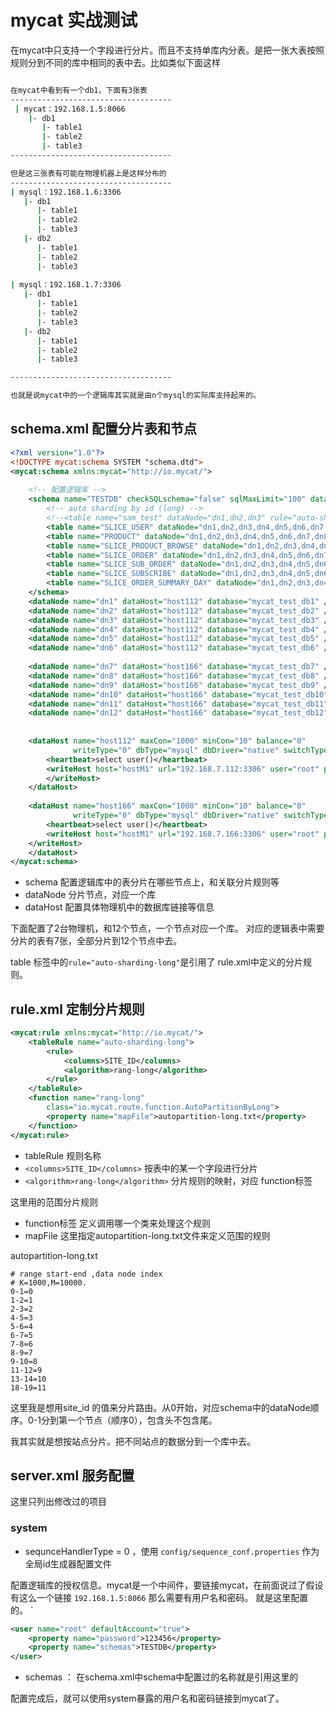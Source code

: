 # mycat 实战测试

在mycat中只支持一个字段进行分片。而且不支持单库内分表。是把一张大表按照规则分到不同的库中相同的表中去。比如类似下面这样

```bash

在mycat中看到有一个db1，下面有3张表
------------------------------------
 | mycat：192.168.1.5:8066
    |- db1
       |- table1
       |- table2
       |- table3
------------------------------------

但是这三张表有可能在物理机器上是这样分布的
------------------------------------
| mysql：192.168.1.6:3306
   |- db1
      |- table1
      |- table2
      |- table3
   |- db2
      |- table1
      |- table2
      |- table3
      
| mysql：192.168.1.7:3306
   |- db1
      |- table1
      |- table2
      |- table3
   |- db2
      |- table1
      |- table2
      |- table3

------------------------------------

也就是说mycat中的一个逻辑库其实就是由n个mysql的实际库支持起来的。
```

## schema.xml 配置分片表和节点

```xml
<?xml version="1.0"?>
<!DOCTYPE mycat:schema SYSTEM "schema.dtd">
<mycat:schema xmlns:mycat="http://io.mycat/">
	
	<!-- 配置逻辑库 -->
	<schema name="TESTDB" checkSQLschema="false" sqlMaxLimit="100" dataNode="dn1">
		<!-- auto sharding by id (long) -->
		<!--<table name="sam_test" dataNode="dn1,dn2,dn3" rule="auto-sharding-long" autoIncrement="true" primaryKey="id_"/> -->
		<table name="SLICE_USER" dataNode="dn1,dn2,dn3,dn4,dn5,dn6,dn7,dn8,dn9,dn10,dn11,dn12" rule="auto-sharding-long" autoIncrement="true" primaryKey="id"/>
		<table name="PRODUCT" dataNode="dn1,dn2,dn3,dn4,dn5,dn6,dn7,dn8,dn9,dn10,dn11,dn12" rule="auto-sharding-long" autoIncrement="true" primaryKey="id"/>
		<table name="SLICE_PRODUCT_BROWSE" dataNode="dn1,dn2,dn3,dn4,dn5,dn6,dn7,dn8,dn9,dn10,dn11,dn12" rule="auto-sharding-long" autoIncrement="true" primaryKey="id"/>
		<table name="SLICE_ORDER" dataNode="dn1,dn2,dn3,dn4,dn5,dn6,dn7,dn8,dn9,dn10,dn11,dn12" rule="auto-sharding-long" autoIncrement="true" primaryKey="id"/>
		<table name="SLICE_SUB_ORDER" dataNode="dn1,dn2,dn3,dn4,dn5,dn6,dn7,dn8,dn9,dn10,dn11,dn12" rule="auto-sharding-long" autoIncrement="true" primaryKey="id"/>
		<table name="SLICE_SUBSCRIBE" dataNode="dn1,dn2,dn3,dn4,dn5,dn6,dn7,dn8,dn9,dn10,dn11,dn12" rule="auto-sharding-long" autoIncrement="true" primaryKey="id"/>
		<table name="SLICE_ORDER_SUMMARY_DAY" dataNode="dn1,dn2,dn3,dn4,dn5,dn6,dn7,dn8,dn9,dn10,dn11,dn12" rule="auto-sharding-long" autoIncrement="true" primaryKey="id"/>
	</schema>
	<dataNode name="dn1" dataHost="host112" database="mycat_test_db1" />
	<dataNode name="dn2" dataHost="host112" database="mycat_test_db2" />
	<dataNode name="dn3" dataHost="host112" database="mycat_test_db3" />
	<dataNode name="dn4" dataHost="host112" database="mycat_test_db4" />
	<dataNode name="dn5" dataHost="host112" database="mycat_test_db5" />
	<dataNode name="dn6" dataHost="host112" database="mycat_test_db6" />
	
	<dataNode name="dn7" dataHost="host166" database="mycat_test_db7" />
	<dataNode name="dn8" dataHost="host166" database="mycat_test_db8" />
	<dataNode name="dn9" dataHost="host166" database="mycat_test_db9" />
	<dataNode name="dn10" dataHost="host166" database="mycat_test_db10" />
	<dataNode name="dn11" dataHost="host166" database="mycat_test_db11" />
	<dataNode name="dn12" dataHost="host166" database="mycat_test_db12" />
	
	
	<dataHost name="host112" maxCon="1000" minCon="10" balance="0"
			  writeType="0" dbType="mysql" dbDriver="native" switchType="1"  slaveThreshold="100">
		<heartbeat>select user()</heartbeat>
		<writeHost host="hostM1" url="192.168.7.112:3306" user="root" password="123456">
		</writeHost>
	</dataHost>
	
	<dataHost name="host166" maxCon="1000" minCon="10" balance="0"
			  writeType="0" dbType="mysql" dbDriver="native" switchType="1"  slaveThreshold="100">
		<heartbeat>select user()</heartbeat>
		<writeHost host="hostM1" url="192.168.7.166:3306" user="root" password="123456">
	</writeHost>
	</dataHost>
</mycat:schema>
```

* schema 配置逻辑库中的表分片在哪些节点上，和关联分片规则等
* dataNode 分片节点，对应一个库
* dataHost 配置具体物理机中的数据库链接等信息

下面配置了2台物理机，和12个节点，一个节点对应一个库。
对应的逻辑表中需要分片的表有7张，全部分片到12个节点中去。

table 标签中的`rule="auto-sharding-long"`是引用了 rule.xml中定义的分片规则。


## rule.xml 定制分片规则

```xml
<mycat:rule xmlns:mycat="http://io.mycat/">
	<tableRule name="auto-sharding-long">
		<rule>
			<columns>SITE_ID</columns>
			<algorithm>rang-long</algorithm>
		</rule>
	</tableRule>
	<function name="rang-long"
		class="io.mycat.route.function.AutoPartitionByLong">
		<property name="mapFile">autopartition-long.txt</property>
	</function>
</mycat:rule>
```

* tableRule  规则名称
* `<columns>SITE_ID</columns>` 按表中的某一个字段进行分片
* `<algorithm>rang-long</algorithm>` 分片规则的映射，对应 function标签

这里用的范围分片规则

* function标签 定义调用哪一个类来处理这个规则
* mapFile 这里指定autopartition-long.txt文件来定义范围的规则

autopartition-long.txt

```
# range start-end ,data node index
# K=1000,M=10000.
0-1=0
1-2=1
2-3=2
4-5=3
5-6=4
6-7=5
7-8=6
8-9=7
9-10=8
11-12=9
13-14=10
18-19=11
```
这里我是想用site_id 的值来分片路由。从0开始，对应schema中的dataNode顺序。0-1分到第一个节点（顺序0），包含头不包含尾。

我其实就是想按站点分片。把不同站点的数据分到一个库中去。

## server.xml 服务配置

这里只列出修改过的项目

### system
* sequnceHandlerType = 0 ，使用 `config/sequence_conf.properties` 作为全局id生成器配置文件

配置逻辑库的授权信息。mycat是一个中间件，要链接mycat，在前面说过了假设有这么一个链接 `192.168.1.5:8066` 那么需要有用户名和密码。 就是这里配置的。
`
```xml
<user name="root" defaultAccount="true">
	<property name="password">123456</property>
	<property name="schemas">TESTDB</property>
</user>
```
* schemas ： 在schema.xml中schema中配置过的名称就是引用这里的

配置完成后，就可以使用system暴露的用户名和密码链接到mycat了。 
